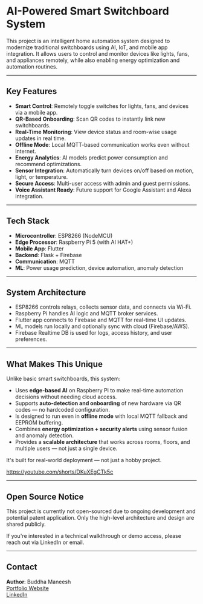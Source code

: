 # AI-Powered Smart Switchboard System

This project is an intelligent home automation system designed to modernize traditional switchboards using AI, IoT, and mobile app integration. It allows users to control and monitor devices like lights, fans, and appliances remotely, while also enabling energy optimization and automation routines.

---

##  Key Features

- **Smart Control**: Remotely toggle switches for lights, fans, and devices via a mobile app.
- **QR-Based Onboarding**: Scan QR codes to instantly link new switchboards.
- **Real-Time Monitoring**: View device status and room-wise usage updates in real time.
- **Offline Mode**: Local MQTT-based communication works even without internet.
- **Energy Analytics**: AI models predict power consumption and recommend optimizations.
- **Sensor Integration**: Automatically turn devices on/off based on motion, light, or temperature.
- **Secure Access**: Multi-user access with admin and guest permissions.
- **Voice Assistant Ready**: Future support for Google Assistant and Alexa integration.

---

##  Tech Stack

- **Microcontroller**: ESP8266 (NodeMCU)
- **Edge Processor**: Raspberry Pi 5 (with AI HAT+)
- **Mobile App**: Flutter
- **Backend**: Flask + Firebase
- **Communication**: MQTT
- **ML**: Power usage prediction, device automation, anomaly detection

---

##  System Architecture

- ESP8266 controls relays, collects sensor data, and connects via Wi-Fi.
- Raspberry Pi handles AI logic and MQTT broker services.
- Flutter app connects to Firebase and MQTT for real-time UI updates.
- ML models run locally and optionally sync with cloud (Firebase/AWS).
- Firebase Realtime DB is used for logs, access history, and user preferences.

---
##  What Makes This Unique

Unlike basic smart switchboards, this system:

- Uses **edge-based AI** on Raspberry Pi to make real-time automation decisions without needing cloud access.
- Supports **auto-detection and onboarding** of new hardware via QR codes — no hardcoded configuration.
- Is designed to run even in **offline mode** with local MQTT fallback and EEPROM buffering.
- Combines **energy optimization + security alerts** using sensor fusion and anomaly detection.
- Provides a **scalable architecture** that works across rooms, floors, and multiple users — not just a single device.

It's built for real-world deployment — not just a hobby project.

https://youtube.com/shorts/DKuXEgCTk5c

---
##  Open Source Notice

This project is currently not open-sourced due to ongoing development and potential patent application. Only the high-level architecture and design are shared publicly.

If you're interested in a technical walkthrough or demo access, please reach out via LinkedIn or email.

---

##  Contact

**Author**: Buddha Maneesh  
[Portfolio Website](https://maneeshbuddha21.github.io/)  
[LinkedIn](https://www.linkedin.com/in/buddha-maneesh-gupta/)

